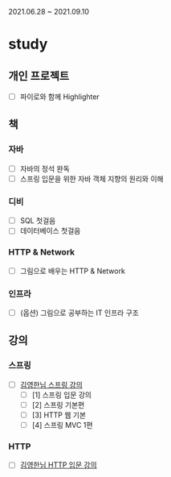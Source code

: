 2021.06.28 ~ 2021.09.10

# study
## 개인 프로젝트

- [ ] 파이로와 함께 Highlighter

## 책 

### 자바

- [ ] 자바의 정석 완독
- [ ] 스프링 입문을 위한 자바 객체 지향의 원리와 이해

### 디비

- [ ] SQL 첫걸음
- [ ] 데이터베이스 첫걸음

### HTTP & Network

- [ ] 그림으로 배우는 HTTP & Network

### 인프라

- [ ] (옵션) 그림으로 공부하는 IT 인프라 구조

## 강의

### 스프링

- [ ] [김영한님 스프링 강의](https://www.inflearn.com/roadmaps/373)
  - [ ] [1] 스프링 입문 강의
  - [ ] [2] 스프링 기본편
  - [ ] [3] HTTP 웹 기본
  - [ ] [4] 스프링 MVC 1편

### HTTP

- [ ] [김영한님 HTTP 입문 강의](https://www.inflearn.com/course/http-%EC%9B%B9-%EB%84%A4%ED%8A%B8%EC%9B%8C%ED%81%AC)
